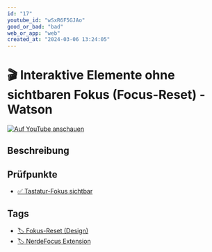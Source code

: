 ```yaml
---
id: "17"
youtube_id: "wSxR6F5GJAo"
good_or_bad: "bad"
web_or_app: "web"
created_at: "2024-03-06 13:24:05"
---
```


# 🎬 Interaktive Elemente ohne sichtbaren Fokus (Focus-Reset) - Watson

[![Auf YouTube anschauen](https://img.youtube.com/vi/wSxR6F5GJAo/sddefault.jpg)](https://youtu.be/wSxR6F5GJAo)

## Beschreibung



## Prüfpunkte

- [✅ Tastatur-Fokus sichtbar](/wcag/2.4.7-fokus-sichtbar/tastatur-fokus-sichtbar)

## Tags

- [🏷️ Fokus-Reset (Design)](/tags/fokus-reset-design)
- [🏷️ NerdeFocus Extension](/tags/nerdefocus-extension)